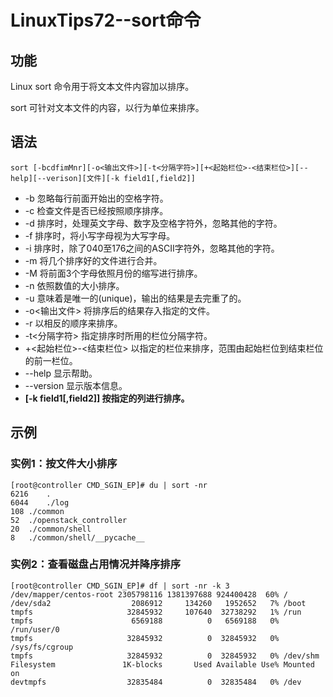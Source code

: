 # LinuxTips72--sort命令

## 功能

Linux sort 命令用于将文本文件内容加以排序。

sort 可针对文本文件的内容，以行为单位来排序。

## 语法

```shell
sort [-bcdfimMnr][-o<输出文件>][-t<分隔字符>][+<起始栏位>-<结束栏位>][--help][--verison][文件][-k field1[,field2]]
```

- -b 忽略每行前面开始出的空格字符。
- -c 检查文件是否已经按照顺序排序。
- -d 排序时，处理英文字母、数字及空格字符外，忽略其他的字符。
- -f 排序时，将小写字母视为大写字母。
- -i 排序时，除了040至176之间的ASCII字符外，忽略其他的字符。
- -m 将几个排序好的文件进行合并。
- -M 将前面3个字母依照月份的缩写进行排序。
- -n 依照数值的大小排序。
- -u 意味着是唯一的(unique)，输出的结果是去完重了的。
- -o<输出文件> 将排序后的结果存入指定的文件。
- -r 以相反的顺序来排序。
- -t<分隔字符> 指定排序时所用的栏位分隔字符。
- +<起始栏位>-<结束栏位> 以指定的栏位来排序，范围由起始栏位到结束栏位的前一栏位。
- --help 显示帮助。
- --version 显示版本信息。
- **[-k field1[,field2]] 按指定的列进行排序。**

## 示例

### 实例1：按文件大小排序

```shell
[root@controller CMD_SGIN_EP]# du | sort -nr
6216	.
6044	./log
108	./common
52	./openstack_controller
20	./common/shell
8	./common/shell/__pycache__
```

### 实例2：查看磁盘占用情况并降序排序

```shell
[root@controller CMD_SGIN_EP]# df | sort -nr -k 3
/dev/mapper/centos-root 2305798116 1381397688 924400428  60% /
/dev/sda2                  2086912     134260   1952652   7% /boot
tmpfs                     32845932     107640  32738292   1% /run
tmpfs                      6569188          0   6569188   0% /run/user/0
tmpfs                     32845932          0  32845932   0% /sys/fs/cgroup
tmpfs                     32845932          0  32845932   0% /dev/shm
Filesystem               1K-blocks       Used Available Use% Mounted on
devtmpfs                  32835484          0  32835484   0% /dev
```



